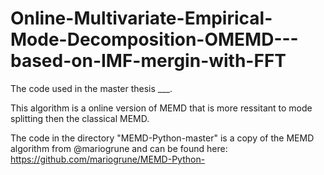 # Online-Multivariate-Empirical-Mode-Decomposition-OMEMD---based-on-IMF-mergin-with-FFT 
The code used in the master thesis ___.

This algorithm is a online version of MEMD that is more ressitant to mode splitting then the classical MEMD.

The code in the directory "MEMD-Python-master" is a copy of the MEMD algorithm from @mariogrune and can be found here: https://github.com/mariogrune/MEMD-Python-


